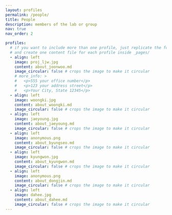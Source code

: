 ```yaml
---
layout: profiles
permalink: /people/
title: People
description: members of the lab or group
nav: true
nav_order: 2 

profiles:
  # if you want to include more than one profile, just replicate the following block
  # and create one content file for each profile inside _pages/
  - align: left
    image: proj_ljw.jpg
    content: about_joonwoo.md
    image_circular: false # crops the image to make it circular
    # more_info: >
    #   <p>555 your office number</p>
    #   <p>123 your address street</p>
    #   <p>Your City, State 12345</p>
  - align: left
    image: woongki.jpg
    content: about_woongki.md
    image_circular: false # crops the image to make it circular
  - align: left
    image: jaeyoung.jpg
    content: about_jaeyoung.md
    image_circular: false # crops the image to make it circular
  - align: left
    image: anonymous.png
    content: about_byungseo.md
    image_circular: false # crops the image to make it circular
  - align: left
    image: kyungwon.jpg
    content: about_kyungwon.md
    image_circular: false # crops the image to make it circular
  - align: left
    image: anonymous.png
    content: about_dongjin.md
    image_circular: false # crops the image to make it circular
  - align: left
    image: dahee.jpg
    content: about_dahee.md
    image_circular: false # crops the image to make it circular
---
```

